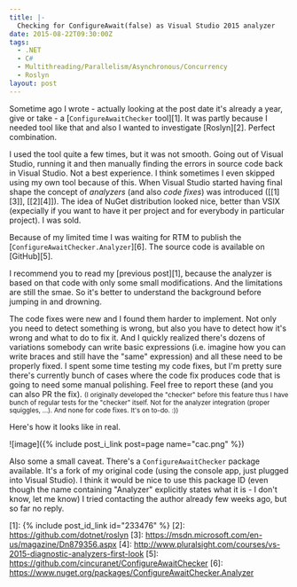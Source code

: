 ```yaml
---
title: |-
  Checking for ConfigureAwait(false) as Visual Studio 2015 analyzer
date: 2015-08-22T09:30:00Z
tags:
  - .NET
  - C#
  - Multithreading/Parallelism/Asynchronous/Concurrency
  - Roslyn
layout: post
---
```

Sometime ago I wrote - actually looking at the post date it's already a year, give or take - a [`ConfigureAwaitChecker` tool][1]. It was partly because I needed tool like that and also I wanted to investigate [Roslyn][2]. Perfect combination. 

I used the tool quite a few times, but it was not smooth. Going out of Visual Studio, running it and then manually finding the errors in source code back in Visual Studio. Not a best experience. I think sometimes I even skipped using my own tool because of this. When Visual Studio started having final shape the concept of _analyzers_ (and also _code fixes_) was introduced ([[1][3]], [[2][4]]). The idea of NuGet distribution looked nice, better than VSIX (expecially if you want to have it per project and for everybody in particular project). I was sold.

<!-- excerpt -->

Because of my limited time I was waiting for RTM to publish the [`ConfigureAwaitChecker.Analyzer`][6]. The source code is available on [GitHub][5].

I recommend you to read my [previous post][1], because the analyzer is based on that code with only some small modifications. And the limitations are still the smae. So it's better to understand the background before jumping in and drowning.

The code fixes were new and I found them harder to implement. Not only you need to detect something is wrong, but also you have to detect how it's wrong and what to do to fix it. And I quickly realized there's dozens of variations somebody can write basic expressions (i.e. imagine how you can write braces and still have the "same" expression) and all these need to be properly fixed. I spent some time testing my code fixes, but I'm pretty sure there's currently bunch of cases where the code fix produces code that is going to need some manual polishing. Feel free to report these (and you can also PR the fix). <small>(I originally developed the "checker" before this feature thus I have bunch of regular tests for the "checker" itself. Not for the analyzer integration (proper squiggles, ...). And none for code fixes. It's on to-do. :))</small>

Here's how it looks like in real.

![image]({% include post_i_link post=page name="cac.png" %})

Also some a small caveat. There's a `ConfigureAwaitChecker` package available. It's a fork of my original code (using the console app, just plugged into Visual Studio). I think it would be nice to use this package ID (even though the name containing "Analyzer" explicitly states what it is - I don't know, let me know) I tried contacting the author already few weeks ago, but so far no reply. 

[1]: {% include post_id_link id="233476" %}
[2]: https://github.com/dotnet/roslyn
[3]: https://msdn.microsoft.com/en-us/magazine/Dn879356.aspx
[4]: http://www.pluralsight.com/courses/vs-2015-diagnostic-analyzers-first-look
[5]: https://github.com/cincuranet/ConfigureAwaitChecker
[6]: https://www.nuget.org/packages/ConfigureAwaitChecker.Analyzer